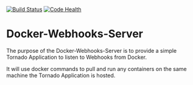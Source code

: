 [![Build Status](https://travis-ci.org/mxlei01/Docker-Webhooks-Server.svg?branch=master)](https://travis-ci.org/mxlei01/Docker-Webhooks-Server)
[![Code Health](https://landscape.io/github/mxlei01/Docker-Webhooks-Server/master/landscape.svg?style=flat)](https://landscape.io/github/mxlei01/Docker-Webhooks-Server/master)

# Docker-Webhooks-Server

The purpose of the Docker-Webhooks-Server is to provide a simple Tornado Application to listen to Webhooks from Docker.

It will use docker commands to pull and run any containers on the same machine the Tornado Application is hosted.
